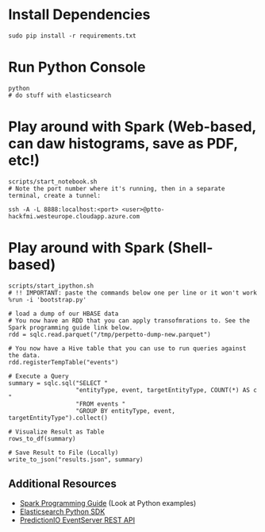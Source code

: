 # Install Dependencies
```
sudo pip install -r requirements.txt
```

# Run Python Console
```
python
# do stuff with elasticsearch
```

# Play around with Spark (Web-based, can daw histograms, save as PDF, etc!)
```
scripts/start_notebook.sh
# Note the port number where it's running, then in a separate terminal, create a tunnel:

ssh -A -L 8888:localhost:<port> <user>@ptto-hackfmi.westeurope.cloudapp.azure.com
```

# Play around with Spark (Shell-based)
```
scripts/start_ipython.sh
# !! IMPORTANT: paste the commands below one per line or it won't work
%run -i 'bootstrap.py'

# load a dump of our HBASE data
# You now have an RDD that you can apply transofmrations to. See the Spark programming guide link below.
rdd = sqlc.read.parquet("/tmp/perpetto-dump-new.parquet")

# You now have a Hive table that you can use to run queries against the data.
rdd.registerTempTable("events")

# Execute a Query
summary = sqlc.sql("SELECT "
                   "entityType, event, targetEntityType, COUNT(*) AS c "
                   "FROM events "
                   "GROUP BY entityType, event, targetEntityType").collect()

# Visualize Result as Table
rows_to_df(summary)

# Save Result to File (Locally)
write_to_json("results.json", summary)
```


## Additional Resources
- [Spark Programming Guide](http://spark.apache.org/docs/1.6.2/programming-guide.html) (Look at Python examples)
- [Elasticsearch Python SDK](https://elasticsearch-py.readthedocs.io/en/master/)
- [PredictionIO EventServer REST API](http://predictionio.incubator.apache.org/datacollection/eventapi/)
